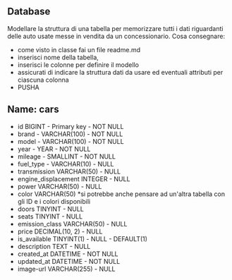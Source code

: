 ## Database 

Modellare la struttura di una tabella per memorizzare tutti i dati riguardanti delle auto usate messe in vendita da un concessionario.
Cosa consegnare:
- come visto in classe fai un file readme.md
- inserisci nome della tabella,
- inserisci le colonne per definire il modello
- assicurati di indicare la struttura dati da usare ed eventuali attributi per ciascuna colonna
- PUSHA

## Name: cars

- id BIGINT - Primary key - NOT NULL
- brand - VARCHAR(100) - NOT NULL
- model - VARCHAR(100) - NOT NULL
- year - YEAR - NOT NULL
- mileage - SMALLINT - NOT NULL
- fuel_type - VARCHAR(10) - NULL
- transmission VARCHAR(50) - NULL
- engine_displacement INTEGER - NULL
- power VARCHAR(50) - NULL
- color VARCHAR(50) *si potrebbe anche pensare ad un'altra tabella con gli ID e i colori disponibili
- doors TINYINT - NULL
- seats  TINYINT - NULL
- emission_class VARCHAR(50) - NULL
- price DECIMAL(10, 2) - NULL
- is_available TINYINT(1) - NULL - DEFAULT(1)
- description TEXT - NULL
- created_at DATETIME - NOT NULL
- updated_at DATETIME - NOT NULL
- image-url VARCHAR(255) - NULL
